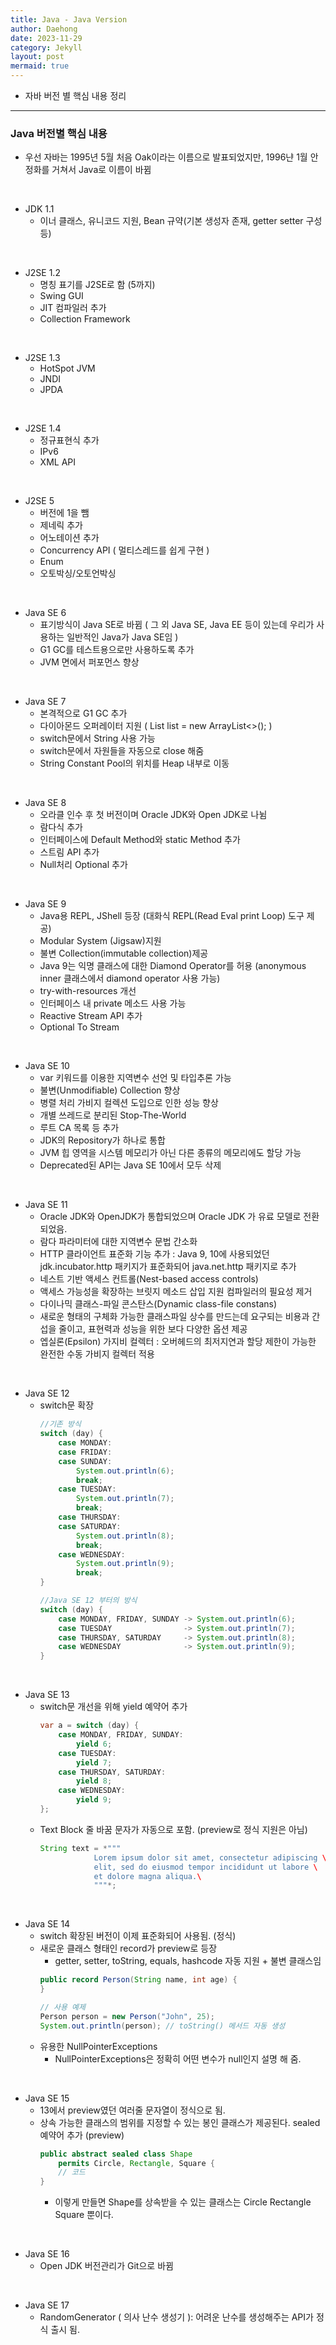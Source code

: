 ```yaml
---
title: Java - Java Version
author: Daehong
date: 2023-11-29
category: Jekyll
layout: post
mermaid: true
---
```


* 자바 버전 별 핵심 내용 정리

<hr>

### Java 버전별 핵심 내용
* 우선 자바는 1995년 5월 처음 Oak이라는 이름으로 발표되었지만, 1996냔 1월 안정화를 거쳐서 Java로 이름이 바뀜

<br>

* JDK 1.1
	* 이너 클래스, 유니코드 지원, Bean 규약(기본 생성자 존재, getter setter 구성 등)

<br>

* J2SE 1.2
	* 명칭 표기를 J2SE로 함 (5까지)
	* Swing GUI
	* JIT 컴파일러 추가
	* Collection Framework

<br>

* J2SE 1.3
	* HotSpot JVM
	* JNDI
	* JPDA

<br>

* J2SE 1.4
	* 정규표현식 추가
	* IPv6
	* XML API

<br>

* J2SE 5
	* 버전에 1을 뺌
	* 제네릭 추가
	* 어노테이션 추가
	* Concurrency API ( 멀티스레드를 쉽게 구현 )
	* Enum
	* 오토박싱/오토언박싱

<br>

* Java SE 6
	* 표기방식이 Java SE로 바뀜 ( 그 외 Java SE, Java EE 등이 있는데 우리가 사용하는 일반적인 Java가 Java SE임 )
	* G1 GC를 테스트용으로만 사용하도록 추가
	* JVM 면에서 퍼포먼스 향상


<br>

* Java SE 7
	* 본격적으로 G1 GC 추가
	* 다이아몬드 오퍼레이터 지원 ( List<Integer> list = new ArrayList<>(); )
	* switch문에서 String 사용 가능
	* switch문에서 자원들을 자동으로 close 해줌
	* String Constant Pool의 위치를 Heap 내부로 이동

<br>

* Java SE 8
	* 오라클 인수 후 첫 버전이며 Oracle JDK와 Open JDK로 나뉨
	* 람다식 추가
	* 인터페이스에 Default Method와 static Method 추가
	* 스트림 API 추가
	* Null처리 Optional 추가

<br>

* Java SE 9
	* Java용 REPL, JShell 등장 (대화식 REPL(Read Eval print Loop) 도구 제공)
	* Modular System (Jigsaw)지원
	* 불변 Collection(immutable collection)제공
	* Java 9는 익명 클래스에 대한 Diamond Operator를 허용 (anonymous inner 클래스에서 diamond operator 사용 가능)
	* try-with-resources 개선
	* 인터페이스 내 private 메소드 사용 가능
	* Reactive Stream API 추가
	* Optional To Stream


<br>

* Java SE 10
	* var 키워드를 이용한 지역변수 선언 및 타입추론 가능
	* 불변(Unmodifiable) Collection 향상
	* 병렬 처리 가비지 컬렉션 도입으로 인한 성능 향상
	* 개별 쓰레드로 분리된 Stop-The-World
	* 루트 CA 목록 등 추가
	* JDK의 Repository가 하나로 통합
	* JVM 힙 영역을 시스템 메모리가 아닌 다른 종류의 메모리에도 할당 가능
	* Deprecated된 API는 Java SE 10에서 모두 삭제


<br>

* Java SE 11
	* Oracle JDK와 OpenJDK가 통합되었으며 Oracle JDK 가 유료 모델로 전환되었음.
	* 람다 파라미터에 대한 지역변수 문법 간소화
	* HTTP 클라이언트 표준화 기능 추가 : Java 9, 10에 사용되었던 jdk.incubator.http 패키지가 표준화되어 java.net.http 패키지로 추가
	* 네스트 기반 액세스 컨트롤(Nest-based access controls)
	* 액세스 가능성을 확장하는 브릿지 메소드 삽입 지원 컴파일러의 필요성 제거
	* 다이나믹 클래스-파일 콘스탄스(Dynamic class-file constans) 
	* 새로운 형태의 구체화 가능한 클래스파일 상수를 만드는데 요구되는 비용과 간섭을 줄이고, 표현력과 성능을 위한 보다 다양한 옵션 제공 
	* 엡실론(Epsilon) 가지비 컬렉터 : 오버헤드의 최저지연과 할당 제한이 가능한 완전한 수동 가비지 컬렉터 적용


<br>

* Java SE 12
	* switch문 확장
		```java
		//기존 방식
		switch (day) {
			case MONDAY:
			case FRIDAY:
			case SUNDAY:
				System.out.println(6);
				break;
			case TUESDAY:
				System.out.println(7);
				break;
			case THURSDAY:
			case SATURDAY:
				System.out.println(8);
				break;
			case WEDNESDAY:
				System.out.println(9);
				break;
		}
		
		//Java SE 12 부터의 방식
		switch (day) {
			case MONDAY, FRIDAY, SUNDAY -> System.out.println(6);
			case TUESDAY                -> System.out.println(7);
			case THURSDAY, SATURDAY     -> System.out.println(8);
			case WEDNESDAY              -> System.out.println(9);
		}
		```

<br>

* Java SE 13
	* switch문 개선을 위해 yield 예약어 추가
		```java
		var a = switch (day) {
			case MONDAY, FRIDAY, SUNDAY:
				yield 6;
			case TUESDAY:
				yield 7;
			case THURSDAY, SATURDAY:
				yield 8;
			case WEDNESDAY:
				yield 9;
		};
		```
	* Text Block 줄 바꿈 문자가 자동으로 포함. (preview로 정식 지원은 아님)
		```java
		String text = *"""
					Lorem ipsum dolor sit amet, consectetur adipiscing \
					elit, sed do eiusmod tempor incididunt ut labore \
					et dolore magna aliqua.\
					"""*;
		```



<br>

* Java SE 14
	* switch 확장된 버전이 이제 표준화되어 사용됨. (정식)
	* 새로운 클래스 형태인 record가 preview로 등장
		* getter, setter, toString, equals, hashcode 자동 지원 + 불변 클래스임
		```java
		public record Person(String name, int age) {
		}

		// 사용 예제
		Person person = new Person("John", 25);
		System.out.println(person); // toString() 메서드 자동 생성
		```
	* 유용한 NullPointerExceptions
		* NullPointerExceptions은 정확히 어떤 변수가 null인지 설명 해 줌.


<br>

* Java SE 15
	* 13에서 preview였던 여러줄 문자열이 정식으로 됨.
	* 상속 가능한 클래스의 범위를 지정할 수 있는 봉인 클래스가 제공된다. sealed 예약어 추가 (preview)
		```java
		public abstract sealed class Shape
			permits Circle, Rectangle, Square {
			// 코드
		}
		```
		* 이렇게 만들면 Shape를 상속받을 수 있는 클래스는 Circle Rectangle Square 뿐이다.




<br>

* Java SE 16
	* Open JDK 버전관리가 Git으로 바뀜



<br>

* Java SE 17
	* RandomGenerator ( 의사 난수 생성기 ): 어려운 난수를 생성해주는 API가 정식 출시 됨.


<br>
<br>
<br>
<br>
<br>